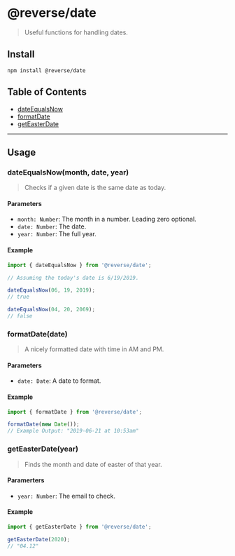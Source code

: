 # @reverse/date
> Useful functions for handling dates.

## Install
```
npm install @reverse/date
```

## Table of Contents
- [dateEqualsNow](#dateEqualsNowmonth-date-year)
- [formatDate](#formatDatedate)
- [getEasterDate](#getEasterDateyear)

--- 

## Usage
### dateEqualsNow(month, date, year)
> Checks if a given date is the same date as today.
#### Parameters
- `month: Number`: The month in a number. Leading zero optional.
- `date: Number`: The date.
- `year: Number`: The full year.
#### Example
```js
import { dateEqualsNow } from '@reverse/date';

// Assuming the today's date is 6/19/2019.

dateEqualsNow(06, 19, 2019);
// true

dateEqualsNow(04, 20, 2069);
// false
```

### formatDate(date)
> A nicely formatted date with time in AM and PM.
#### Parameters
- `date: Date`: A date to format.
#### Example
```js
import { formatDate } from '@reverse/date';

formatDate(new Date());
// Example Output: "2019-06-21 at 10:53am"
```

### getEasterDate(year)
> Finds the month and date of easter of that year.
#### Paramerters
- `year: Number`: The email to check.
#### Example
```js
import { getEasterDate } from '@reverse/date';

getEasterDate(2020);
// "04.12"
```
